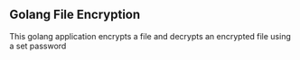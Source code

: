 ## Golang File Encryption

This golang application encrypts a file and decrypts an encrypted file using a set password
